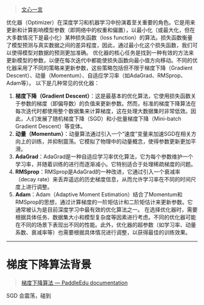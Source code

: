 >[文心一言](https://yiyan.baidu.com/chat/4510245510)

优化器（Optimizer）在深度学习和机器学习中扮演着至关重要的角色。它是用来更新和计算影响模型参数（即网络中的权重和偏置），以最小化（或最大化，但在大多数情况下是最小化）某种损失函数（loss function）的算法。损失函数衡量了模型预测与真实数据之间的差异程度，因此，通过最小化这个损失函数，我们可以使得模型对数据的预测更加准确。
优化器的核心任务是找到一种有效的方法来更新模型的参数，以便在每次迭代中都能使损失函数向最小值方向移动。不同的优化器采用了不同的策略来更新参数，这些策略包括但不限于梯度下降（Gradient Descent）、动量（Momentum）、自适应学习率（如AdaGrad、RMSprop、Adam等）。
以下是几种常见的优化器：
1. **梯度下降（Gradient Descent）**：这是最基本的优化算法，它使用损失函数关于参数的梯度（即偏导数）的负值来更新参数。然而，标准的梯度下降算法在每次迭代时都使用整个数据集来计算梯度，这在处理大数据集时非常低效。因此，人们发展了随机梯度下降（SGD）和小批量梯度下降（Mini-batch Gradient Descent）等变体。
2. **动量（Momentum）**：动量算法通过引入一个“速度”变量来加速SGD在相关方向上的训练，并抑制震荡。它模拟了物理中的动量概念，使得参数更新更加平滑。
3. **AdaGrad**：AdaGrad是一种自适应学习率优化算法，它为每个参数维护一个学习率，并随着训练的进行而逐渐减小。它特别适合于处理稀疏梯度的问题。
4. **RMSprop**：RMSprop是AdaGrad的一种改进，它通过引入一个衰减率（decay rate）来丢弃遥远的历史梯度信息，从而允许学习率在不同的时间尺度上进行调整。
5. **Adam**：Adam（Adaptive Moment Estimation）结合了Momentum和RMSprop的思想，通过计算梯度的一阶矩估计和二阶矩估计来更新参数。它通常被认为是目前深度学习中最有效的优化算法之一。
在选择优化器时，需要根据具体任务、数据集大小和模型复杂度等因素进行考虑。不同的优化器可能在不同的场景下表现出不同的性能。此外，优化器的超参数（如学习率、动量系数、衰减率等）也需要根据具体情况进行调整，以获得最佳的训练效果。
---
# 梯度下降算法背景
>[梯度下降算法 — PaddleEdu documentation](https://paddlepedia.readthedocs.io/en/latest/tutorials/deep_learning/optimizers/gd.html)

SGD 会震荡，碰到